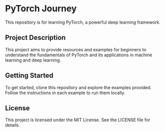 # PyTorch Journey

This repository is for learning PyTorch, a powerful deep learning framework.

## Project Description
This project aims to provide resources and examples for beginners to understand the fundamentals of PyTorch and its applications in machine learning and deep learning.

## Getting Started
To get started, clone this repository and explore the examples provided. Follow the instructions in each example to run them locally.

## License
This project is licensed under the MIT License. See the LICENSE file for details.